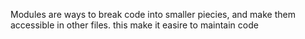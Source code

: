 Modules are ways to break code into smaller piecies, and make them 
accessible in other files. this make it easire to maintain code